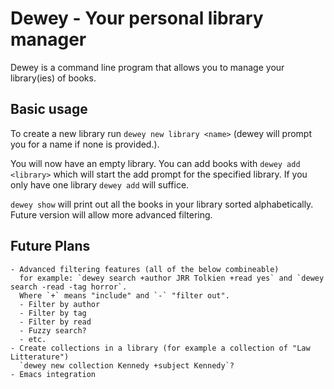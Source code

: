 # Dewey - Your personal library manager

Dewey is a command line program that allows you to manage your library(ies) of books.

## Basic usage

To create a new library run `dewey new library <name>` (dewey will prompt you for a name if none is provided.).

You will now have an empty library. You can add books with `dewey add <library>` which will start the add prompt
for the specified library. If you only have one library `dewey add` will suffice.

`dewey show` will print out all the books in your library sorted alphabetically. Future version will allow more
advanced filtering.

## Future Plans

    - Advanced filtering features (all of the below combineable) 
      for example: `dewey search +author JRR Tolkien +read yes` and `dewey search -read -tag horror`.
      Where `+` means "include" and `-` "filter out".
      - Filter by author
      - Filter by tag
      - Filter by read
      - Fuzzy search?
      - etc.
    - Create collections in a library (for example a collection of "Law Litterature")
      `dewey new collection Kennedy +subject Kennedy`?
    - Emacs integration

